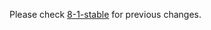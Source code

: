 
Please check [8-1-stable](https://github.com/rails/rails/blob/8-1-stable/activerecord/CHANGELOG.md) for previous changes.
